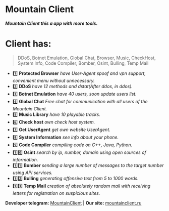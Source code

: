 # Mountain Client
___Mountain Client this a app with more tools.___

# Client has:
> DDoS,
> Botnet Emulation,
> Global Chat,
> Browser,
> Music,
> CheckHost,
> System Info,
> Code Compiler,
> Bomber,
> Osint,
> Bulling,
> Temp Mail

* 1️⃣ __Protected Browser__ _have User-Agent spoof and vpn support, convenient menu without unnecessary._
* 2️⃣ __DDoS__ _have 12 methods and dstat(After ddos, in ddos)._
* 3️⃣ __Botnet Emulation__ _have 40 users, soon update users list._
* 4️⃣ __Global Chat__ _Free chat for communication with all users of the Mountain Client._
* 5️⃣ __Music Library__ _have 10 playable tracks._
* 6️⃣ __Check host__ _own check host system._
* 7️⃣ __Get UserAgent__ _get own website UserAgent._
* 8️⃣ __System Information__ _see info about your phone._
* 9️⃣ __Code Compiler__ _compiling code on C++, Java, Python._
* 1️⃣0️⃣ __Osint__ _search by ip, number, domain using open sources of information._
* 1️⃣1️⃣ __Bomber__ _sending a large number of messages to the target number using API services._
* 1️⃣2️⃣ __Bulling__ _generating offensive text from 5 to 1000 words._
* 1️⃣3️⃣ __Temp Mail__ _creation of absolutely random mail with receiving letters for registration on suspicious sites._

__Developer telegram:__ [MountainClient](https://t.me/mountainclient) |
__Our site:__ [mountainclient.ru](https://mountainclient.ru)
